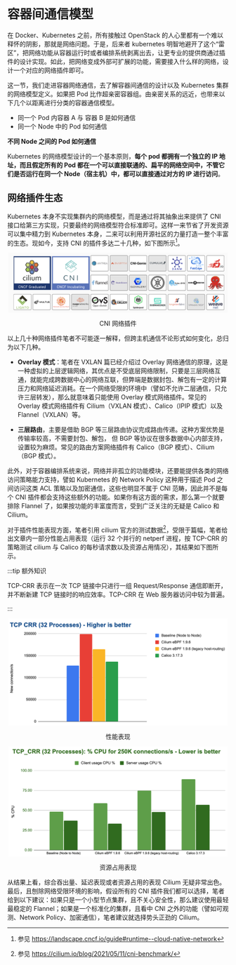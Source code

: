 # 容器间通信模型

在 Docker、Kubernetes 之前，所有接触过 OpenStack 的人心里都有一个难以释怀的阴影，那就是网络问题。于是，后来者 kubernetes 明智地避开了这个“雷区”，把网络功能从容器运行时或者编排系统剥离出去，让更专业的提供商通过插件的设计实现。如此，把网络变成外部可扩展的功能，需要接入什么样的网络，设计一个对应的网络插件即可。

这一节，我们走进容器网络通信，去了解容器间通信的设计以及 Kubernetes 集群的网络模型定义。如果把 Pod 比作超亲密容器组。由亲密关系的远近，也带来以下几个以距离进行分类的容器通信模型。

- 同一个 Pod 内容器 A 与 容器 B 是如何通信
- 同一个 Node 中的 Pod 如何通信

**不同 Node 之间的 Pod 如何通信**

Kubernetes 的网络模型设计的一个基本原则，**每个 pod 都拥有一个独立的 IP 地址，而且假定所有的 Pod 都在一个可以直接联通的、扁平的网络空间中，不管它们是否运行在同一个 Node（宿主机）中，都可以直接通过对方的 IP 进行访问**。


## 网络插件生态

Kubernetes 本身不实现集群内的网络模型，而是通过将其抽象出来提供了 CNI 接口给第三方实现，只要最终的网络模型符合标准即可。这样一来节省了开发资源可以集中精力到 Kubernetes 本身，二来可以利用开源社区的力量打造一整个丰富的生态。现如今，支持 CNI 的插件多达二十几种，如下图所示[^1]。

<div  align="center">
	<img src="../assets/cni-plugin.png" width = "500"  align=center />
	<p>CNI 网络插件 </p>
</div>

以上几十种网络插件笔者不可能逐一解释，但跨主机通信不论形式如何变化，总归为以下几种。

- **Overlay 模式**：笔者在 VXLAN 篇已经介绍过 Overlay 网络通信的原理，这是一种虚拟的上层逻辑网络，其优点是不受底层网络限制，只要是三层网络互通，就能完成跨数据中心的网络互联，但弊端是数据封包、解包有一定的计算压力和网络延迟消耗。在一个网络受限的环境中（譬如不允许二层通信，只允许三层转发），那么就意味着只能使用 Overlay 模式网络插件。常见的 Overlay 模式网络插件有 Cilium（VXLAN 模式）、Calico（IPIP 模式）以及 Flannel（VXLAN）等。

- **三层路由**，主要是借助 BGP 等三层路由协议完成路由传递。这种方案优势是传输率较高，不需要封包、解包， 但 BGP 等协议在很多数据中心内部支持，设置较为麻烦。常见的路由方案网络插件有 Calico（BGP 模式）、Cilium（BGP 模式）。


此外，对于容器编排系统来说，网络并非孤立的功能模块，还要能提供各类的网络访问策略能力支持，譬如 Kubernetes 的 Network Policy 这种用于描述 Pod 之间访问这类 ACL 策略以及加密通信，这些也明显不属于 CNI 范畴，因此并不是每个 CNI 插件都会支持这些额外的功能。如果你有这方面的需求，那么第一个就要排除 Flannel 了，如果按功能的丰富度而言，受到广泛关注的无疑是 Calico 和 Cilium。


对于插件性能表现方面，笔者引用 cilium 官方的测试数据[^2]，受限于篇幅，笔者给出文章内一部分性能占用表现（运行 32 个并行的 netperf 进程，按 TCP-CRR 的策略测试 cilium 与 Calico 的每秒请求数以及资源占用情况），其结果如下图所示。

:::tip 额外知识

TCP-CRR 表示在一次 TCP 链接中只进行一组 Request/Response 通信即断开，并不断新建 TCP 链接时的响应效率。TCP-CRR 在 Web 服务器访问中较为普遍。

:::

<div  align="center">
	<img src="../assets/bench_tcp_crr_32_processes.png" width = "500" align=center />
	<p>性能表现</p>
</div>

<div  align="center">
	<img src="../assets/bench_tcp_crr_32_processes_cpu.png" width = "500"  align=center />
	<p>资源占用表现</p>
</div>

从结果上看，综合吞出量、延迟表现或者资源占用的表现 Cilium 无疑非常出色。最后，且刨除网络受限环境的影响，假设所有的 CNI 插件我们都可以选择，笔者给到以下建议：如果只是一个小型节点集群，且不关心安全性，那么建议使用最轻最稳定的 Flannel；如果是一个标准化的集群，且看中 CNI 之外的功能（譬如可观测、Network Policy、加密通信），笔者建议就选择势头正劲的 Cilium。

[^1]: 参见 https://landscape.cncf.io/guide#runtime--cloud-native-network
[^2]: 参见 https://cilium.io/blog/2021/05/11/cni-benchmark/